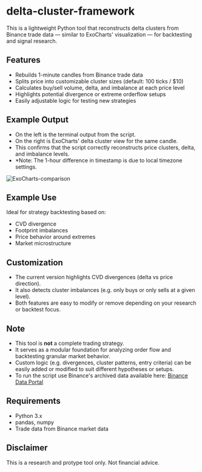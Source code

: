 # delta-cluster-framework

This is a lightweight Python tool that reconstructs delta clusters from Binance trade data — similar to ExoCharts' visualization — for backtesting and signal research.

## Features
- Rebuilds 1-minute candles from Binance trade data
- Splits price into customizable cluster sizes (default: 100 ticks / $10)
- Calculates buy/sell volume, delta, and imbalance at each price level
- Highlights potential divergence or extreme orderflow setups
- Easily adjustable logic for testing new strategies

## Example Output
- On the left is the terminal output from the script.
- On the right is ExoCharts' delta cluster view for the same candle.
- This confirms that the script correctly reconstructs price clusters, delta, and imbalance levels.
- *Note: The 1-hour difference in timestamp is due to local timezone settings.

![ExoCharts-comparison](https://github.com/user-attachments/assets/d894c1dd-7ada-49fd-a56f-c8ceef2aea1c)

  
## Example Use
Ideal for strategy backtesting based on:
- CVD divergence
- Footprint imbalances
- Price behavior around extremes
- Market microstructure

## Customization
- The current version highlights CVD divergences (delta vs price direction).
- It also detects cluster imbalances (e.g. only buys or only sells at a given level).
- Both features are easy to modify or remove depending on your research or backtest focus.

## Note
- This tool is **not** a complete trading strategy.
- It serves as a modular foundation for analyzing order flow and backtesting granular market behavior.
- Custom logic (e.g. divergences, cluster patterns, entry criteria) can be easily added or modified to suit different hypotheses or setups.
- To run the script use Binance's archived data available here: [Binance Data Portal](https://data.binance.vision/?prefix=data/futures/um/daily/trades/)

## Requirements
- Python 3.x
- pandas, numpy
- Trade data from Binance market data


## Disclaimer
This is a research and protype tool only. Not financial advice.

